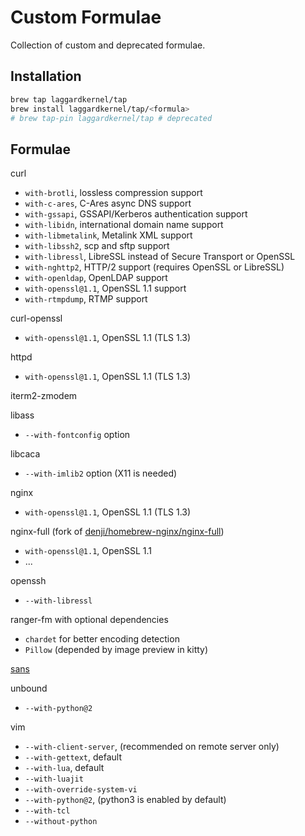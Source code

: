 # Custom Formulae
Collection of custom and deprecated formulae.

## Installation

```bash
brew tap laggardkernel/tap
brew install laggardkernel/tap/<formula>
# brew tap-pin laggardkernel/tap # deprecated
```

## Formulae
curl
- `with-brotli`, lossless compression support
- `with-c-ares`, C-Ares async DNS support
- `with-gssapi`, GSSAPI/Kerberos authentication support
- `with-libidn`, international domain name support
- `with-libmetalink`, Metalink XML support
- `with-libssh2`, scp and sftp support
- `with-libressl`, LibreSSL instead of Secure Transport or OpenSSL
- `with-nghttp2`, HTTP/2 support (requires OpenSSL or LibreSSL)
- `with-openldap`, OpenLDAP support
- `with-openssl@1.1`, OpenSSL 1.1 support
- `with-rtmpdump`, RTMP support

curl-openssl
- `with-openssl@1.1`, OpenSSL 1.1 (TLS 1.3)

httpd
- `with-openssl@1.1`, OpenSSL 1.1 (TLS 1.3)

iterm2-zmodem

libass
- `--with-fontconfig` option

libcaca
- `--with-imlib2` option (X11 is needed)

nginx
- `with-openssl@1.1`, OpenSSL 1.1 (TLS 1.3)

nginx-full (fork of [denji/homebrew-nginx/nginx-full](https://github.com/denji/homebrew-nginx))
- `with-openssl@1.1`, OpenSSL 1.1
- ...

openssh
- `--with-libressl`

ranger-fm with optional dependencies
- `chardet` for better encoding detection
- `Pillow` (depended by image preview in kitty)

[sans](https://github.com/puxxustc/sans)

unbound
- `--with-python@2`

vim
- `--with-client-server`, (recommended on remote server only)
- `--with-gettext`, default
- `--with-lua`, default
- `--with-luajit`
- `--with-override-system-vi`
- `--with-python@2`, (python3 is enabled by default)
- `--with-tcl`
- `--without-python`
